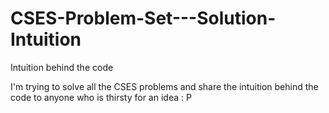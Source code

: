 # CSES-Problem-Set---Solution-Intuition
Intuition behind the code

I'm trying to solve all the CSES problems and share the intuition behind the code to anyone who is thirsty for an idea : P
